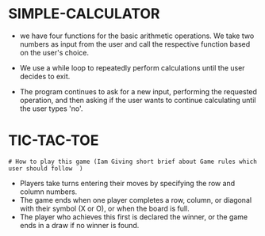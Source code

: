 # SIMPLE-CALCULATOR
* we have four functions for the basic arithmetic operations. We take two numbers as input from the user and call the respective function based on the user's choice.

* We use a while loop to repeatedly perform calculations until the user decides to exit.

* The program continues to ask for a new input, performing the requested operation, and then asking if the user wants to continue     calculating until the user types 'no'.


# TIC-TAC-TOE
    
    # How to play this game (Iam Giving short brief about Game rules which user should follow  )
    
* Players take turns entering their moves by specifying the row and column numbers.
* The game ends when one player completes a row, column, or diagonal with their symbol (X or O), or when the board is full.
* The player who achieves this first is declared the winner, or the game ends in a draw if no winner is found.
